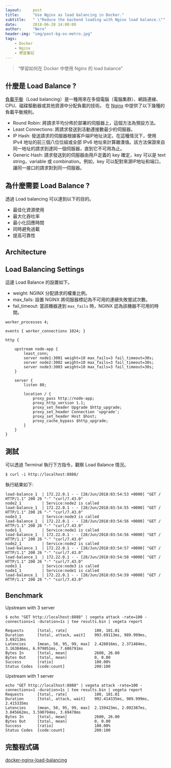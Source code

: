 ```yaml
---
layout:     post
title:      "Use Nginx as load balancing in Docker."
subtitle:   " \"Reduce the backend loading with Nginx load balance.\""
date:       2018-06-28 14:00:00
author:     "Nero"
header-img: "img/post-bg-os-metro.jpg"
tags:
    - Docker
    - Nginx
    - 學習筆記
---
```


> “學習如何在 Docker 中使用 Nginx 的 load balance”

## 什麼是 Load Balance ?
[負載平衡](https://zh.wikipedia.org/wiki/%E8%B4%9F%E8%BD%BD%E5%9D%87%E8%A1%A1)（Load balancing）是一種用來在多個電腦（電腦集群）、網路連線、CPU、磁碟驅動器或其他資源中分配負載的技術。
在 [Nginx](https://docs.nginx.com/nginx/admin-guide/load-balancer/http-load-balancer/) 中提供了以下幾種的負載平衡規則。

- Round Robin: 將請求平均分佈於部署的伺服器上，這個方法為預設方法。
- Least Connections: 將請求發送到活動連接數最少的伺服器。
- IP Hash: 發送請求的伺服器根據客戶端IP地址決定。在這種情況下，使用 IPv4 地址的前三個八位位組或全部 IPv6 地址來計算雜湊值。該方法保證來自同一地址的請求到達同一個伺服器，直到它不可用為止。
- Generic Hash: 請求發送到的伺服器由用戶定義的 key 確定，key 可以是 text string，variable 或 combination。例如，key 可以配對來源IP地址和端口，讓同一接口的請求對到同一伺服器。

## 為什麼需要 Load Balance ?
透過 Load balancing 可以達到以下的目的。

- 最佳化資源使用
- 最大化吞吐率
- 最小化回應時間
- 同時避免過載
- 提高可靠性

## Architecture

## Load Balancing Settings
這邊 Load Balance 的設置如下。
- weight: NGINX 分配請求的權重比例。
- max_fails: 設置 NGINX 將伺服器標記為不可用的連續失敗嘗試次數。
- fail_timeout: 當該機器達到 `max_fails` 時，NGINX 認為該機器不可用的時間。

```
worker_processes 4;

events { worker_connections 1024; }

http {

    upstream node-app {
        least_conn;
        server node1:3001 weight=10 max_fails=3 fail_timeout=30s;
        server node2:3002 weight=10 max_fails=3 fail_timeout=30s;
        server node3:3003 weight=10 max_fails=3 fail_timeout=30s;
    }

    server {
        listen 80;

        location / {
            proxy_pass http://node-app;
            proxy_http_version 1.1;
            proxy_set_header Upgrade $http_upgrade;
            proxy_set_header Connection 'upgrade';
            proxy_set_header Host $host;
            proxy_cache_bypass $http_upgrade;
        }
    }
}
```

## 測試
可以透過 Terminal 執行下方指令，觀察 Load Balance 情況。
```
$ curl -i http://localhost:8888/
```

執行結果如下:
```
load-balance_1  | 172.22.0.1 - - [28/Jun/2018:03:54:53 +0000] "GET / HTTP/1.1" 200 26 "-" "curl/7.43.0"
node2_1         | Service:node2 is called
load-balance_1  | 172.22.0.1 - - [28/Jun/2018:03:54:55 +0000] "GET / HTTP/1.1" 200 26 "-" "curl/7.43.0"
node3_1         | Service:node3 is called
load-balance_1  | 172.22.0.1 - - [28/Jun/2018:03:54:56 +0000] "GET / HTTP/1.1" 200 26 "-" "curl/7.43.0"
node1_1         | Service:node1 is called
load-balance_1  | 172.22.0.1 - - [28/Jun/2018:03:54:56 +0000] "GET / HTTP/1.1" 200 26 "-" "curl/7.43.0"
node2_1         | Service:node2 is called
load-balance_1  | 172.22.0.1 - - [28/Jun/2018:03:54:57 +0000] "GET / HTTP/1.1" 200 26 "-" "curl/7.43.0"
load-balance_1  | 172.22.0.1 - - [28/Jun/2018:03:54:58 +0000] "GET / HTTP/1.1" 200 26 "-" "curl/7.43.0"
node3_1         | Service:node3 is called
node1_1         | Service:node1 is called
load-balance_1  | 172.22.0.1 - - [28/Jun/2018:03:54:59 +0000] "GET / HTTP/1.1" 200 26 "-" "curl/7.43.0"
```

## Benchmark
Upstream with 3 server 
```
$ echo "GET http://localhost:8888" | vegeta attack -rate=100 -connections=1 -duration=1s | tee results.bin | vegeta report

Requests      [total, rate]            100, 101.01
Duration      [total, attack, wait]    993.69113ms, 989.999ms, 3.69213ms
Latencies     [mean, 50, 95, 99, max]  2.428016ms, 2.371484ms, 3.163846ms, 6.979051ms, 7.686791ms
Bytes In      [total, mean]            2600, 26.00
Bytes Out     [total, mean]            0, 0.00
Success       [ratio]                  100.00%
Status Codes  [code:count]             200:100
```
Upstream with 1 server 
```
echo "GET http://localhost:8888" | vegeta attack -rate=100 -connections=1 -duration=1s | tee results.bin | vegeta report
Requests      [total, rate]            100, 101.01
Duration      [total, attack, wait]    992.414335ms, 989.999ms, 2.415335ms
Latencies     [mean, 50, 95, 99, max]  2.159423ms, 2.092387ms, 3.045662ms, 3.590794ms, 3.69478ms
Bytes In      [total, mean]            2600, 26.00
Bytes Out     [total, mean]            0, 0.00
Success       [ratio]                  100.00%
Status Codes  [code:count]             200:100
 ```
## 完整程式碼
[docker-nginx-load-balancing](https://github.com/NeroCube/docker-nginx-load-balancing)
